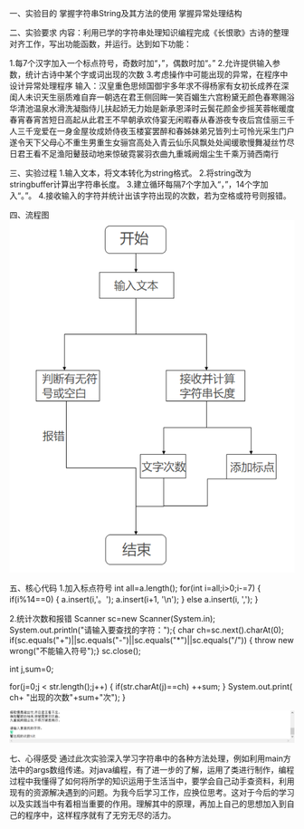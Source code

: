 一、实验目的
掌握字符串String及其方法的使用 掌握异常处理结构

二、实验要求
内容：利用已学的字符串处理知识编程完成《长恨歌》古诗的整理对齐工作，写出功能函数，并运行。达到如下功能：

1.每7个汉字加入一个标点符号，奇数时加“，”，偶数时加“。”
2.允许提供输入参数，统计古诗中某个字或词出现的次数
3.考虑操作中可能出现的异常，在程序中设计异常处理程序
输入：汉皇重色思倾国御宇多年求不得杨家有女初长成养在深闺人未识天生丽质难自弃一朝选在君王侧回眸一笑百媚生六宫粉黛无颜色春寒赐浴华清池温泉水滑洗凝脂侍儿扶起娇无力始是新承恩泽时云鬓花颜金步摇芙蓉帐暖度春宵春宵苦短日高起从此君王不早朝承欢侍宴无闲暇春从春游夜专夜后宫佳丽三千人三千宠爱在一身金屋妆成娇侍夜玉楼宴罢醉和春姊妹弟兄皆列士可怜光采生门户遂令天下父母心不重生男重生女骊宫高处入青云仙乐风飘处处闻缓歌慢舞凝丝竹尽日君王看不足渔阳鼙鼓动地来惊破霓裳羽衣曲九重城阙烟尘生千乘万骑西南行

三、实验过程
1.输入文本，将文本转化为string格式。
2.将string改为stringbuffer计算出字符串长度。
3.建立循环每隔7个字加入“，”，14个字加入“。”。
4.接收输入的字符并统计出该字符出现的次数，若为空格或符号则报错。

四、流程图
![](https://github.com/mirenkeaiwsz/bipt/blob/master/a2e2afaba3e31fb73f5501ed46b0a4a.png)

五、核心代码
1.加入标点符号
int all=a.length(); for(int i=all;i>0;i-=7) { if(i%14==0) { a.insert(i,'。'); a.insert(i+1, '\n'); } else a.insert(i, ','); }

2.统计次数和报错
Scanner sc=new Scanner(System.in); System.out.println("请输入要查找的字符：");{ char ch=sc.next().charAt(0); if(sc.equals("+")||sc.equals("-")||sc.equals("*")||sc.equals("/")) { throw new wrong("不能输入符号");}  sc.close();

int j,sum=0;

for(j=0;j < str.length();j++) { if(str.charAt(j)==ch) ++sum; } System.out.print( ch+ "出现的次数"+sum+"次"); }

![](https://github.com/mirenkeaiwsz/bipt/blob/master/ef02823a2320469f092c61ff31bd6e7.png)

七、心得感受
通过此次实验深入学习字符串中的各种方法处理，例如利用main方法中的args数组传递。对java编程，有了进一步的了解，运用了类进行制作，编程过程中我懂得了如何将所学的知识运用于生活当中，要学会自己动手查资料，利用现有的资源解决遇到的问题。为我今后学习工作，应换位思考。这对于今后的学习以及实践当中有着相当重要的作用。理解其中的原理，再加上自己的思想加入到自己的程序中，这样程序就有了无穷无尽的活力。
